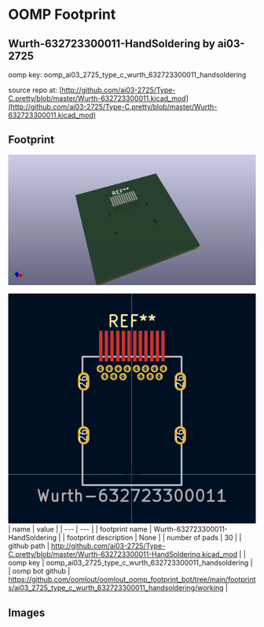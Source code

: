 # OOMP Footprint  
## Wurth-632723300011-HandSoldering  by ai03-2725  
  
oomp key: oomp_ai03_2725_type_c_wurth_632723300011_handsoldering  
  
source repo at: [http://github.com/ai03-2725/Type-C.pretty/blob/master/Wurth-632723300011.kicad_mod](http://github.com/ai03-2725/Type-C.pretty/blob/master/Wurth-632723300011.kicad_mod)  
## Footprint  
  
[![working_kicad_pcb_3d.png](working_kicad_pcb_3d_600.png)](working_kicad_pcb_3d.png)  
  
[![working.png](working_600.png)](working.png)  
| name | value | 
| --- | --- | 
| footprint name | Wurth-632723300011-HandSoldering | 
| footprint description | None | 
| number of pads | 30 | 
| github path | http://github.com/ai03-2725/Type-C.pretty/blob/master/Wurth-632723300011-HandSoldering.kicad_mod | 
| oomp key | oomp_ai03_2725_type_c_wurth_632723300011_handsoldering | 
| oomp bot github | https://github.com/oomlout/oomlout_oomp_footprint_bot/tree/main/footprints/ai03_2725_type_c_wurth_632723300011_handsoldering/working | 
## Images  
